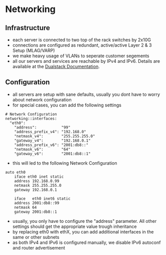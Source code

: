 # Networking


## Infrastructure

 * each server is connected to two top of the rack switches by 2x10G
 * connections are configured as redundant, active/active Layer 2 & 3 Setup (MLAG/VARP)
 * we make heavy usage of VLANs to seperate customer segements
 * all our servers and services are reachable by IPv4 and IPv6. Details are available at the [Dualstack Documentation](/server/dualstack/index.md).


## Configuration

 * all servers are setup with sane defaults, usually you dont have to worry about network configuration
 * for special cases, you can add the following settings

```
# Network Configuration
networking::interfaces:
  "eth0":
    "address":           "99"
    "address_prefix_v4": "192.168.0"
    "netmask_v4":        "255.255.255.0"
    "gateway_v4":        "192.168.0.1"
    "address_prefix_v6": "2001:db8::"
    "netmask_v6":        "64"
    "gateway_v6":        "2001:db8::1"
```

 * this will led to the following Network Configuration

```
auto eth0
	iface eth0 inet static
	address 192.168.0.99
	netmask	255.255.255.0
	gateway	192.168.0.1

	iface	eth0 inet6 static
	address	2001:db8::99
	netmask	64
	gateway	2001:db8::1
```

 * usually, you only have to configure the "address" parameter. All other settings should get the appropriate value trough inheritance
 * by replacing eth0 with ethX, you can add additional interfaces in the same or other subnets
 * as both IPv4 and IPv6 is configured manually, we disable IPv6 autoconf and router advertisement

